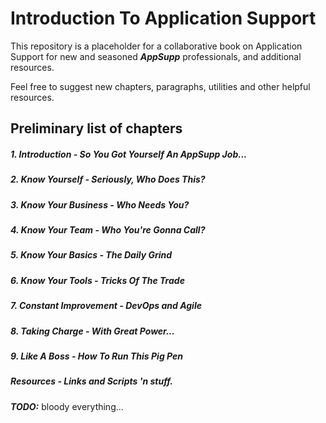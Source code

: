 Introduction To Application Support
===================================

This repository is a placeholder for a collaborative book on Application Support for new and seasoned ***AppSupp*** professionals, and additional resources.

Feel free to suggest new chapters, paragraphs, utilities and other helpful resources.


Preliminary list of chapters
----------------------------

##### 1. Introduction - So You Got Yourself An AppSupp Job...

##### 2. Know Yourself - Seriously, Who Does This?

##### 3. Know Your Business - Who Needs You?

##### 4. Know Your Team - Who You're Gonna Call?

##### 5. Know Your Basics - The Daily Grind

##### 6. Know Your Tools - Tricks Of The Trade

##### 7. Constant Improvement - DevOps and Agile

##### 8. Taking Charge - With Great Power...

##### 9. Like A Boss - How To Run This Pig Pen

##### Resources - Links and Scripts 'n stuff.


***TODO:*** bloody everything...
